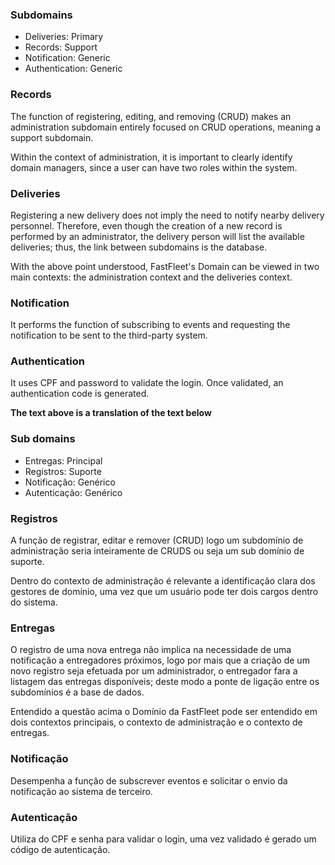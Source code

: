 ### Subdomains

- Deliveries: Primary
- Records: Support
- Notification: Generic
- Authentication: Generic

### Records

The function of registering, editing, and removing (CRUD) makes an administration subdomain entirely focused on CRUD operations, meaning a support subdomain.

Within the context of administration, it is important to clearly identify domain managers, since a user can have two roles within the system.

### Deliveries

Registering a new delivery does not imply the need to notify nearby delivery personnel. Therefore, even though the creation of a new record is performed by an administrator, the delivery person will list the available deliveries; thus, the link between subdomains is the database.

With the above point understood, FastFleet's Domain can be viewed in two main contexts: the administration context and the deliveries context.

### Notification

It performs the function of subscribing to events and requesting the notification to be sent to the third-party system.

### Authentication

It uses CPF and password to validate the login. Once validated, an authentication code is generated.

**The text above is a translation of the text below**

### Sub domains

- Entregas: Principal
- Registros: Suporte
- Notificação: Genérico
- Autenticação: Genérico

### Registros

A função de registrar, editar e remover (CRUD) logo um subdomínio de administração seria inteiramente de CRUDS ou seja um sub domínio de suporte.

Dentro do contexto de administração é relevante a identificação clara dos gestores de domínio, uma vez que um usuário pode ter dois cargos dentro do sistema.

### Entregas

O registro de uma nova entrega não implica na necessidade de uma notificação a entregadores próximos, logo por mais que a criação de um novo registro seja efetuada por um administrador, o entregador fara a listagem das entregas disponíveis; deste modo a ponte de ligação entre os subdomínios é a base de dados.

Entendido a questão acima o Domínio da FastFleet pode ser entendido em dois contextos principais, o contexto de administração e o contexto de entregas.

### Notificação

Desempenha a função de subscrever eventos e solicitar o envio da notificação ao sistema de terceiro.

### Autenticação

Utiliza do CPF e senha para validar o login, uma vez validado é gerado um código de autenticação.